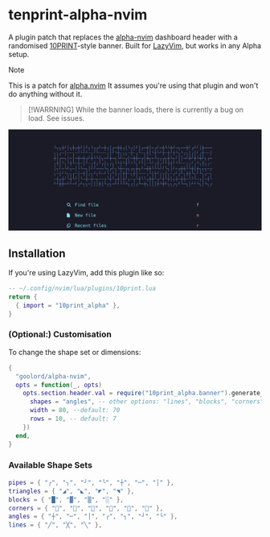 # tenprint-alpha-nvim

A plugin patch that replaces the [alpha-nvim](https://github.com/goolord/alpha-nvim) dashboard header with a randomised [10PRINT](https://10print.org/)-style banner. Built for [LazyVim](https://github.com/LazyVim/LazyVim), but works in any Alpha setup.

> [!NOTE]
> This is a patch for [alpha.nvim](https://github.com/goolord/alpha-nvim) It assumes you're using that plugin and won't do anything without it.

> [!WARRNING]
> While the banner loads, there is currently a bug on load. See issues.

![banner image](./img.png)

## Installation

If you're using LazyVim, add this plugin like so:

```lua
-- ~/.config/nvim/lua/plugins/10print.lua
return {
  { import = "10print_alpha" },
}
```

### (Optional:) Customisation

To change the shape set or dimensions:

```lua
{
  "goolord/alpha-nvim",
  opts = function(_, opts)
    opts.section.header.val = require("10print_alpha.banner").generate_banner({
      shapes = "angles", -- other options: "lines", "blocks", "corners", etc.
      width = 80, --default: 70
      rows = 10, -- default: 7
    })
  end,
}
```

### Available Shape Sets

```lua
pipes = { "╭", "╮", "╯", "╰", "┼", "─", "│" },
triangles = { "◢", "◣", "◤", "◥" },
blocks = { "█", "▓", "▒", "░" },
corners = { "𜸢", "𜸪", "𜸫", "𜸬", "𜸸", "𜸻" },
angles = { "┼", "─", "│", "┌", "┐", "┘", "└" },
lines = { "╱", "╳", "╲" },
```
